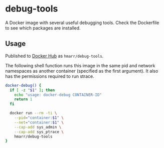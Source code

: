 # debug-tools

A Docker image with several useful debugging tools. Check the Dockerfile to see
which packages are installed.

## Usage

Published to [Docker Hub](https://hub.docker.com/r/hmarr/debug-tools) as
`hmarr/debug-tools`.

The following shell function runs this image in the same pid and network
namespaces as another container (specified as the first argument). It also has
the permissions required to run strace.

```bash
docker-debug() {
  if [ -z "$1" ]; then
    echo "usage: docker-debug CONTAINER-ID"
    return 1
  fi

  docker run --rm -ti \
    --pid="container:$1" \
    --net="container:$1" \
    --cap-add sys_admin \
    --cap-add sys_ptrace \
    hmarr/debug-tools
}
```
